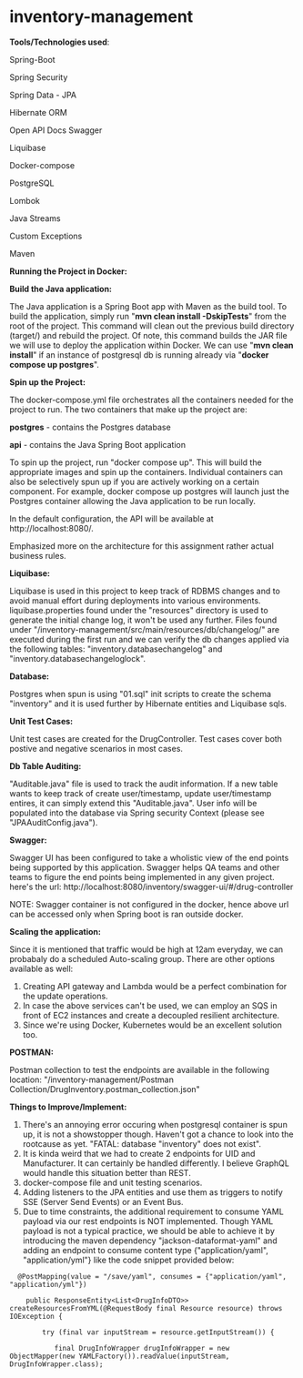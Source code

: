 # inventory-management

**Tools/Technologies used**:

Spring-Boot

Spring Security

Spring Data - JPA

Hibernate ORM

Open API Docs Swagger

Liquibase

Docker-compose

PostgreSQL

Lombok

Java Streams

Custom Exceptions

Maven



**Running the Project in Docker:**

**Build the Java application:**

The Java application is a Spring Boot app with Maven as the build tool. To build the application, simply run "**mvn clean install -DskipTests**" from the root of the project. This command will clean out the previous build directory (target/) and rebuild the project. Of note, this command builds the JAR file we will use to deploy the application within Docker. We can use "**mvn clean install**" if an instance of postgresql db is running already via "**docker compose up postgres**".

**Spin up the Project:**

The docker-compose.yml file orchestrates all the containers needed for the project to run. The two containers that make up the project are:

**postgres** - contains the Postgres database

**api** - contains the Java Spring Boot application

To spin up the project, run "docker compose up". This will build the appropriate images and spin up the containers. Individual containers can also be selectively spun up if you are actively working on a certain component. For example, docker compose up postgres will launch just the Postgres container allowing the Java application to be run locally.

In the default configuration, the API will be available at http://localhost:8080/.

Emphasized more on the architecture for this assignment rather actual business rules.

**Liquibase:**

Liquibase is used in this project to keep track of RDBMS changes and to avoid manual effort during deployments into various environments. liquibase.properties found under the "resources" directory is used to generate the initial change log, it won't be used any further. Files found under "/inventory-management/src/main/resources/db/changelog/" are executed during the first run and we can verify the db changes applied via the following tables: "inventory.databasechangelog" and "inventory.databasechangeloglock".


**Database:**

Postgres when spun is using "01.sql" init scripts to create the schema "inventory" and it is used further by Hibernate entities and Liquibase sqls.


**Unit Test Cases:**

Unit test cases are created for the DrugController. Test cases cover both postive and negative scenarios in most cases.


**Db Table Auditing:** 

"Auditable.java" file is used to track the audit information. If a new table wants to keep track of create user/timestamp, update user/timestamp entires, it can simply extend this "Auditable.java". User info will be populated into the database via Spring security Context (please see "JPAAuditConfig.java").


**Swagger:**

Swagger UI has been configured to take a wholistic view of the end points being supported by this application. Swagger helps QA teams and other teams to figure the end points being implemented in any given project. here's the url: http://localhost:8080/inventory/swagger-ui/#/drug-controller 

NOTE: Swagger container is not configured in the docker, hence above url can be accessed only when Spring boot is ran outside docker.


**Scaling the application:**

Since it is mentioned that traffic would be high at 12am everyday, we can probabaly do a scheduled Auto-scaling group. There are other options available as well:
1. Creating API gateway and Lambda would be a perfect combination for the update operations.
2. In case the above services can't be used, we can employ an SQS in front of EC2 instances and create a decoupled resilient architecture.
3. Since we're using Docker, Kubernetes would be an excellent solution too.


**POSTMAN:**

Postman collection to test the endpoints are available in the following location: "/inventory-management/Postman Collection/DrugInventory.postman_collection.json"


**Things to Improve/Implement:**

1. There's an annoying error occuring when postgresql container is spun up, it is not a showstopper though. Haven't got a chance to look into the rootcause as yet. "FATAL:  database "inventory" does not exist".
2. It is kinda weird that we had to create 2 endpoints for UID and Manufacturer. It can certainly be handled differently. I believe GraphQL would handle this situation better than REST.
3. docker-compose file and unit testing scenarios.
4. Adding listeners to the JPA entities and use them as triggers to notify SSE (Server Send Events) or an Event Bus.
5. Due to time constraints, the additional requirement to consume YAML payload via our rest endpoints is NOT implemented. Though YAML payload is not a typical practice, we should be able to achieve it by introducing the maven dependency "jackson-dataformat-yaml" and adding an endpoint to consume content type {"application/yaml", "application/yml"} like the code snippet provided below:

`  @PostMapping(value = "/save/yaml", consumes = {"application/yaml", "application/yml"})`

`     public ResponseEntity<List<DrugInfoDTO>> createResourcesFromYML(@RequestBody final Resource resource) throws IOException {  `

`	     try (final var inputStream = resource.getInputStream()) {`

`           final DrugInfoWrapper drugInfoWrapper = new ObjectMapper(new YAMLFactory()).readValue(inputStream, DrugInfoWrapper.class);`


